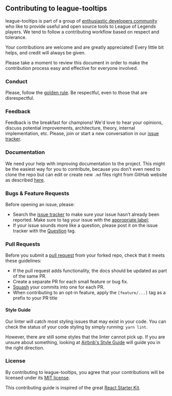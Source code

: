 ## Contributing to league-tooltips

league-tooltips is part of a group of [enthusiastic developers community](https://github.com/league-of-legends-devs)
who like to provide useful and open source tools to League of Legends players. We tend to follow a contributing
workflow based on respect and tolerance.

Your contributions are welcome and are greatly appreciated! Every little bit helps, and credit
will always be given.

Please take a moment to review this document in order to make the contribution process easy and
effective for everyone involved.

### Conduct

Please, follow the [golden rule](https://en.wikipedia.org/wiki/Golden_Rule). Be respectful, even to
those that are disrespectful.

### Feedback

Feedback is the breakfast for champions! We'd love to hear your opinions, discuss potential
improvements, architecture, theory, internal implementation, etc. Please, join or start a new
conversation in our [issue tracker](https://github.com/league-of-legends-devs/league-tooltips/issues).

### Documentation

We need your help with improving documentation to the project. This might be the easiest way for
you to contribute, because you don't even need to clone the repo but can edit or create new `.md`
files right from GitHub website as described [here](https://help.github.com/articles/editing-files-in-your-repository).

### Bugs & Feature Requests

Before opening an issue, please:

* Search the [issue tracker](https://github.com/league-of-legends-devs/league-tooltips/issues) to make sure
  your issue hasn’t already been reported. Make sure to tag your issue with the [appropriate label](https://github.com/league-of-legends-devs/league-tooltips/labels);
* If your issue sounds more like a question, please post it on the issue tracker with the [Question](https://github.com/league-of-legends-devs/league-tooltips/labels/question) tag.

### Pull Requests

Before you submit a [pull request](https://help.github.com/articles/using-pull-requests) from your
forked repo, check that it meets these guidelines:

* If the pull request adds functionality, the docs should be updated as part of the same PR.
* Create a separate PR for each small feature or bug fix.
* [Squash](http://stackoverflow.com/questions/5189560/squash-my-last-x-commits-together-using-git)
  your commits into one for each PR.
* When contributing to an opt-in feature, apply the `[feature/...]` tag as a prefix to your PR title

#### Style Guide

Our linter will catch most styling issues that may exist in your code. You can check the status
of your code styling by simply running: `yarn lint`.

However, there are still some styles that the linter cannot pick up. If you are unsure about
something, looking at [Airbnb's Style Guide](https://github.com/airbnb/javascript) will guide you
in the right direction.

### License

By contributing to league-tooltips, you agree that your contributions will be licensed under its
[MIT license](https://github.com/league-of-legends-devs/league-tooltips/blob/master/LICENSE).

This contributing guide is inspired of the great [React Starter Kit](https://github.com/kriasoft/react-starter-kit/blob/master/CONTRIBUTING.md).
